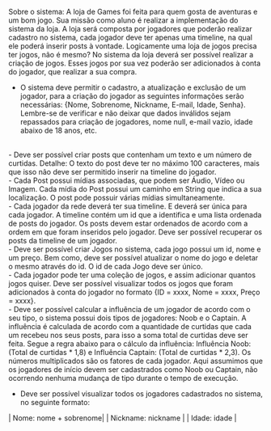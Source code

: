 Sobre o sistema: A loja de Games foi feita para quem gosta de aventuras e um bom jogo. Sua missão como aluno é realizar a implementação do sistema da loja. A loja será composta por jogadores que poderão realizar cadastro no sistema, cada jogador deve ter apenas uma timeline, na qual ele poderá inserir posts à vontade. Logicamente uma loja de jogos precisa ter jogos, não é mesmo? No sistema da loja deverá ser possível realizar a criação de jogos. Esses jogos por sua vez poderão ser adicionados à conta do jogador, que realizar a sua compra.
<br/>
 - O sistema deve permitir o cadastro, a atualização e exclusão de um jogador, para a criação do jogador as seguintes informações serão necessárias: {Nome, Sobrenome, Nickname, E-mail, Idade, Senha}. Lembre-se de verificar e não deixar que dados inválidos sejam repassados para criação de jogadores, nome null, e-mail vazio, idade abaixo de 18 anos, etc. 
<br/>
 - Deve ser possível criar posts que contenham um texto e um número de curtidas. Detalhe: O texto do post deve ter no máximo 100 caracteres, mais que isso não deve ser permitido inserir na timeline do jogador. 
<br/>
 - Cada Post possui mídias associadas, que podem ser Áudio, Vídeo ou Imagem. Cada mídia do Post possui um caminho em String que indica a sua localização. 
O post pode possuir várias mídias simultaneamente.
<br/>
- Cada jogador da rede deverá ter sua timeline. E deverá ser única para cada jogador. A timeline contém um id que a identifica e uma lista ordenada de posts do jogador. Os posts devem estar ordenados de acordo com a ordem em que foram inseridos pelo jogador. Deve ser possível recuperar os posts da timeline de um jogador. 
<br/>
- Deve ser possível criar Jogos no sistema, cada jogo possui um id, nome e um preço. Bem como, deve ser possível atualizar o nome do jogo e deletar o mesmo através do id. O id de cada Jogo deve ser único. 
<br/>
- Cada jogador pode ter uma coleção de jogos, e assim adicionar quantos jogos quiser. Deve ser possível visualizar todos os jogos que foram adicionados à conta do jogador no formato {ID = xxxx, Nome = xxxx, Preço = xxxx}.
<br/>
- Deve ser possível calcular a influência de um jogador de acordo com o seu tipo, o sistema possui dois tipos de jogadores: Noob e o Captain. A influência é calculada de acordo com a quantidade de curtidas que cada um recebeu nos seus posts, para isso a soma total de curtidas deve ser feita. Segue a regra abaixo para o cálculo da influência: Influência Noob: (Total de curtidas * 1,8) e Influência Captain: (Total de curtidas * 2,3). Os números multiplicados são os fatores de cada jogador. Aqui assumimos que os jogadores de início devem ser cadastrados como Noob ou Captain, não ocorrendo nenhuma mudança de tipo durante o tempo de execução.
<br/>

- Deve ser possível visualizar todos os jogadores cadastrados no sistema, no seguinte formato: 

| Nome: nome + sobrenome|
| Nickname: nickname    |
| Idade: idade          |


